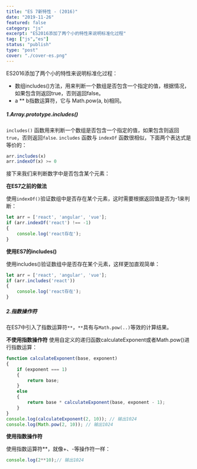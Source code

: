 ```yaml
---
title: "ES 7新特性 - (2016)"
date: "2019-11-26"
featured: false
category: "js"
excerpt: "ES2016添加了两个小的特性来说明标准化过程"
tag: ["js","es"]
status: "publish"
type: "post"
cover: "./cover-es.png"
---
```


ES2016添加了两个小的特性来说明标准化过程：

- 数组includes()方法，用来判断一个数组是否包含一个指定的值，根据情况，如果包含则返回true，否则返回false。
- a \*\* b指数运算符，它与 Math.pow(a, b)相同。

##### 1.Array.prototype.includes()

`includes()` 函数用来判断一个数组是否包含一个指定的值，如果包含则返回 `true`，否则返回`false`.
`includes` 函数与 `indexOf` 函数很相似，下面两个表达式是等价的：

```js
arr.includes(x)
arr.indexOf(x) >= 0
```

接下来我们来判断数字中是否包含某个元素：

**在ES7之前的做法** 

使用`indexOf()`验证数组中是否存在某个元素，这时需要根据返回值是否为-1来判断：

```js
let arr = ['react', 'angular', 'vue'];
if (arr.indexOf('react') !== -1)
{
    console.log('react存在');
}
```

**使用ES7的includes()**

使用includes()验证数组中是否存在某个元素，这样更加直观简单：

```js
let arr = ['react', 'angular', 'vue'];
if (arr.includes('react'))
{
    console.log('react存在');
}
```

##### 2.指数操作符

在ES7中引入了指数运算符`**`，`**`具有与`Math.pow(..)`等效的计算结果。

**不使用指数操作符**
使用自定义的递归函数calculateExponent或者Math.pow()进行指数运算：
```js
function calculateExponent(base, exponent)
{
    if (exponent === 1)
    {
        return base;
    }
    else
    {
        return base * calculateExponent(base, exponent - 1);
    }
}
console.log(calculateExponent(2, 10)); // 输出1024
console.log(Math.pow(2, 10)); // 输出1024
```

**使用指数操作符** 

使用指数运算符\*\*，就像+、-等操作符一样：

```js
console.log(2**10);// 输出1024
```
